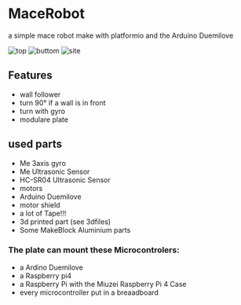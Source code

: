 # MaceRobot
a simple mace robot make with platformio and the Arduino Duemilove


![top](https://github.com/Ztirom45/MaceRobot/blob/main/img/top.png)
![buttom](https://github.com/Ztirom45/MaceRobot/blob/main/img/front.png)
![site](https://github.com/Ztirom45/MaceRobot/blob/main/img/site.png)


## Features

- wall follower
- turn 90° if a wall is in front
- turn with gyro
- modulare plate

## used parts
- Me 3axis gyro
- Me Ultrasonic Sensor
- HC-SR04 Ultrasonic Sensor
- motors
- Arduino Duemilove
- motor shield
- a lot of Tape!!!
- 3d printed part (see 3dfiles)
- Some MakeBlock Aluminium parts

### The plate can mount these Microcontrolers:
- a Ardino Duemilove
- a Raspberry pi4
- a Raspberry Pi with the Miuzei Raspberry Pi 4 Case
- every microcontroller put in a breaadboard

